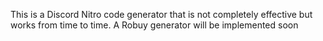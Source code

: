 This is a Discord Nitro code generator that is not completely effective but works from time to time. A Robuy generator will be implemented soon
